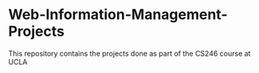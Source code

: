 # Web-Information-Management-Projects
This repository contains the projects done as part of the CS246 course at UCLA
